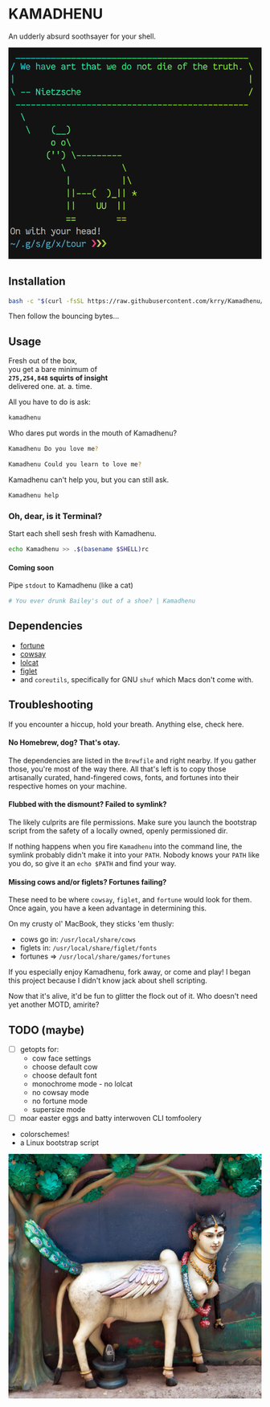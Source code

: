 
# KAMADHENU

An udderly absurd soothsayer for your shell.

![The truth shall be our doom](./img/Nietzsche-cow.png)

## Installation

``` sh
bash -c "$(curl -fsSL https://raw.githubusercontent.com/krry/Kamadhenu/master/bootstrap.sh)"
```

Then follow the bouncing bytes...

## Usage

Fresh out of the box,\
you get a bare minimum of\
**`275,254,848` squirts of insight**\
delivered one. at. a. time.

All you have to do is ask:

``` sh
kamadhenu
```

Who dares put words in the mouth of Kamadhenu?

``` sh
Kamadhenu Do you love me?
```

``` sh
Kamadhenu Could you learn to love me?
```

Kamadhenu can't help you, but you can still ask.
``` sh
Kamadhenu help
```

### Oh, dear, is it Terminal?
Start each shell sesh fresh with Kamadhenu.

``` sh
echo Kamadhenu >> .$(basename $SHELL)rc
```

#### Coming soon
Pipe `stdout` to Kamadhenu (like a cat)

``` sh
# You ever drunk Bailey's out of a shoe? | Kamadhenu
```

## Dependencies

- [fortune](https://github.com/bmc/fortunes/)
- [cowsay](https://linux.die.net/man/1/cowsay)
- [lolcat](https://github.com/busyloop/lolcat)
- [figlet](http://www.figlet.org/)
- and `coreutils`, specifically for GNU `shuf` which Macs don't come with.

## Troubleshooting

If you encounter a hiccup, hold your breath. Anything else, check here.

#### No Homebrew, dog? That's otay.

The dependencies are listed in the `Brewfile` and right nearby.
If you gather those, you're most of the way there.
All that's left is to copy those artisanally curated, hand-fingered
cows, fonts, and fortunes into their respective homes on your machine.

#### Flubbed with the dismount? Failed to symlink?

The likely culprits are file permissions. Make sure you launch the
bootstrap script from the safety of a locally owned, openly permissioned dir.

If nothing happens when you fire `Kamadhenu` into the command line,
the symlink probably didn't make it into your `PATH`. Nobody knows
your `PATH` like you do, so give it an `echo $PATH` and find your way.

#### Missing cows and/or figlets? Fortunes failing?

These need to be where `cowsay`, `figlet`, and `fortune` would look for them.
Once again, you have a keen advantage in determining this.

On my crusty ol' MacBook, they sticks 'em thusly:
* cows go in: `/usr/local/share/cows`
* figlets in: `/usr/local/share/figlet/fonts`
* fortunes => `/usr/local/share/games/fortunes`

If you especially enjoy Kamadhenu, fork away, or come and play!
I began this project because I didn't know jack about shell scripting.

Now that it's alive, it'd be fun to glitter the flock out of it.
Who doesn't need yet another MOTD, amirite?

## TODO (maybe)

- [ ] getopts for:
  - cow face settings
  - choose default cow
  - choose default font
  - monochrome mode - no lolcat
  - no cowsay mode
  - no fortune mode
  - supersize mode
- [ ] moar easter eggs and batty interwoven CLI tomfoolery
- colorschemes!
- a Linux bootstrap script


![Suckle at the teat of wisdom](./img/Kamadhenu.jpg)
